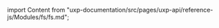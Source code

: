 
import Content from "uxp-documentation/src/pages/uxp-api/reference-js/Modules/fs/fs.md";

<Content query="product=xd"/>

